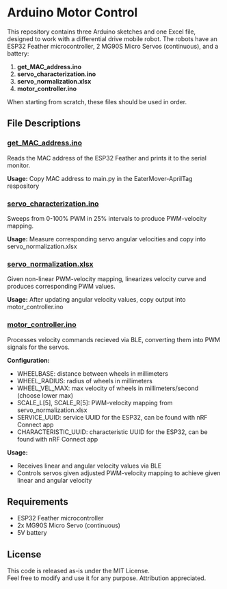 
# Arduino Motor Control

This repository contains three Arduino sketches and one Excel file, designed to work with a differential drive mobile robot. The robots have an ESP32 Feather microcontroller, 2 MG90S Micro Servos (continuous), and a battery:

1. **get_MAC_address.ino**
2. **servo_characterization.ino**
3. **servo_normalization.xlsx**
4. **motor_controller.ino**

When starting from scratch, these files should be used in order.

## File Descriptions

### <ins> get_MAC_address.ino </ins>

  Reads the MAC address of the ESP32 Feather and prints it to the serial monitor.

  **Usage:** Copy MAC address to main.py in the EaterMover-AprilTag respository

### <ins> servo_characterization.ino </ins>

  Sweeps from 0-100% PWM in 25% intervals to produce PWM-velocity mapping.

  **Usage:**  Measure corresponding servo angular velocities and copy into servo_normalization.xlsx

### <ins> servo_normalization.xlsx </ins>

  Given non-linear PWM-velocity mapping, linearizes velocity curve and produces corresponding PWM values.

  **Usage:** After updating angular velocity values, copy output into motor_controller.ino

### <ins> motor_controller.ino </ins>

  Processes velocity commands recieved via BLE, converting them into PWM signals for the servos.

  **Configuration:**
  - WHEELBASE: distance between wheels in millimeters
  - WHEEL_RADIUS: radius of wheels in millimeters  
  - WHEEL_VEL_MAX: max velocity of wheels in millimeters/second (choose lower max)
  - SCALE_L[5], SCALE_R[5]: PWM-velocity mapping from servo_normalization.xlsx
  - SERVICE_UUID: service UUID for the ESP32, can be found with nRF Connect app
  - CHARACTERISTIC_UUID: characteristic UUID for the ESP32, can be found with nRF Connect app

  **Usage:**
  - Receives linear and angular velocity values via BLE
  - Controls servos given adjusted PWM-velocity mapping to achieve given linear and angular velocity

## Requirements

- ESP32 Feather microcontroller
- 2x MG90S Micro Servo (continuous)
- 5V battery 

## License

This code is released as-is under the MIT License.  
Feel free to modify and use it for any purpose. Attribution appreciated.
